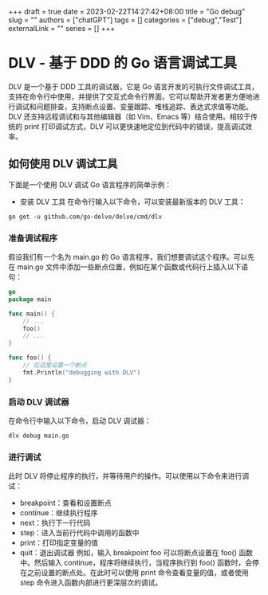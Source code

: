 +++ 
draft = true
date = 2023-02-22T14:27:42+08:00
title = "Go debug"
slug = ""
authors = ["chatGPT"]
tags = []
categories = ["debug","Test"]
externalLink = ""
series = []
+++

# DLV - 基于 DDD 的 Go 语言调试工具

DLV 是一个基于 DDD 工具的调试器，它是 Go 语言开发的可执行文件调试工具，支持在命令行中使用，并提供了交互式命令行界面。它可以帮助开发者更方便地进行调试和问题排查，支持断点设置、变量跟踪、堆栈追踪、表达式求值等功能。DLV 还支持远程调试和与其他编辑器（如 Vim、Emacs 等）结合使用。相较于传统的 print 打印调试方式，DLV 可以更快速地定位到代码中的错误，提高调试效率。

## 如何使用 DLV 调试工具
下面是一个使用 DLV 调试 Go 语言程序的简单示例：

- 安装 DLV 工具
在命令行输入以下命令，可以安装最新版本的 DLV 工具：

`go get -u github.com/go-delve/delve/cmd/dlv`

### 准备调试程序


假设我们有一个名为 main.go 的 Go 语言程序，我们想要调试这个程序。可以先在 main.go 文件中添加一些断点位置，例如在某个函数或代码行上插入以下语句：

``` go
go
package main

func main() {
    // ...
    foo()
    // ...
}

func foo() {
    // 在这里设置一个断点
    fmt.Println("debugging with DLV")
}
``` 

### 启动 DLV 调试器
在命令行中输入以下命令，启动 DLV 调试器：

`dlv debug main.go`

### 进行调试

此时 DLV 将停止程序的执行，并等待用户的操作。可以使用以下命令来进行调试：

- breakpoint：查看和设置断点
- continue：继续执行程序
- next：执行下一行代码
- step：进入当前行代码中调用的函数中
- print：打印指定变量的值
- quit：退出调试器
例如，输入 breakpoint foo 可以将断点设置在 foo() 函数中。然后输入 continue，程序将继续执行，当程序执行到 foo() 函数时，会停在之前设置的断点处。在此时可以使用 print 命令查看变量的值，或者使用 step 命令进入函数内部进行更深层次的调试。
